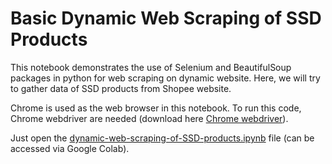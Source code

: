 # Basic Dynamic Web Scraping of SSD Products

This notebook demonstrates the use of Selenium and BeautifulSoup packages in python for web scraping on dynamic website. Here, we will try to gather data of SSD products from Shopee website. 

Chrome is used as the web browser in this notebook. To run this code, Chrome webdriver are needed (download here [Chrome webdriver](https://chromedriver.chromium.org/downloads)).

Just open the [dynamic-web-scraping-of-SSD-products.ipynb](https://github.com/MisaelNatanael97/Basic-Dynamic-Web-Scraping-of-SSD-Products/blob/master/dynamic-web-scraping-of-SSD-products.ipynb) file (can be accessed via Google Colab).
